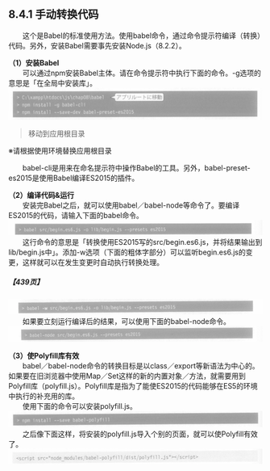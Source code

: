 ## 8.4.1 手动转换代码
&emsp;&emsp;这个是Babel的标准使用方法。使用babel命令，通过命令提示符编译（转换）代码。另外，安装Babel需要事先安装Node.js（8.2.2）。

**（1）安装Babel**<br>
&emsp;&emsp;可以通过npm安装Babel主体。请在命令提示符中执行下面的命令。-g选项的意思是「在全局中安装库」。
![image](../../images/c8/スクリーンショット&#32;2019-04-22&#32;午前10.16.34.png)
> 移动到应用根目录

※请根据使用环境替换应用根目录

&emsp;&emsp;babel-cli是用来在命名提示符中操作Babel的工具。另外，babel-preset-es2015是使用Babel编译ES2015的插件。

**（2）编译代码&运行**<br>
&emsp;&emsp;安装完Babel之后，就可以使用babel／babel-node等命令了。要编译ES2015的代码，请输入下面的babel命令。
![image](../../images/c8/スクリーンショット&#32;2019-04-22&#32;午前10.25.00.png)
&emsp;&emsp;这行命令的意思是「转换使用ES2015写的src/begin.es6.js，并将结果输出到lib/begin.js中」。添加-w选项（下面的粗体字部分）可以监听begin.es6.js的变更，这样就可以在发生变更时自动执行转换处理。
##### 【439页】
![image](../../images/c8/スクリーンショット&#32;2019-04-22&#32;午前10.37.58.png)
&emsp;&emsp;如果要立刻运行编译后的结果，可以使用下面的babel-node命令。
![image](../../images/c8/スクリーンショット&#32;2019-04-22&#32;午前10.39.11.png)

**（3）使Polyfill库有效**<br>
&emsp;&emsp;babel／babel-node命令的转换目标是以class／export等新语法为中心的。如果要在旧浏览器中使用Map／Set这样的新的内置对象／方法，就需要用到Polyfill库（polyfill.js）。Polyfill库是指为了能使ES2015的代码能够在ES5的环境中执行的补充用的库。<br>
&emsp;&emsp;使用下面的命令可以安装polyfill.js。
![image](../../images/c8/スクリーンショット&#32;2019-04-22&#32;午前10.47.54.png)
&emsp;&emsp;之后像下面这样，将安装的polyfill.js导入个别的页面，就可以使Polyfill有效了。
![image](../../images/c8/スクリーンショット&#32;2019-04-22&#32;午前10.50.02.png)